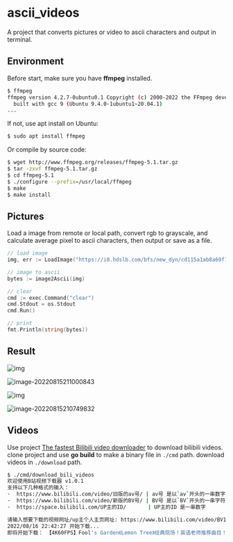 # ascii_videos

A project that converts pictures or video to ascii characters and output in terminal.



## Environment

Before start, make sure you have **ffmpeg** installed.

```bash
$ ffmpeg
ffmpeg version 4.2.7-0ubuntu0.1 Copyright (c) 2000-2022 the FFmpeg developers
  built with gcc 9 (Ubuntu 9.4.0-1ubuntu1~20.04.1)
...
```

If not, use apt install on Ubuntu:

```bash
$ sudo apt install ffmpeg
```

Or compile by source code:

```bash
$ wget http://www.ffmpeg.org/releases/ffmpeg-5.1.tar.gz
$ tar -zxvf ffmpeg-5.1.tar.gz
$ cd ffmpeg-5.1
$ ./configure --prefix=/usr/local/ffmpeg
$ make
$ make install
```



## Pictures

Load a image from remote or local path, convert rgb to grayscale, and calculate average pixel to ascii characters, then output or save as a file.

```go
// load image
img, err := LoadImage("https://i0.hdslb.com/bfs/new_dyn/cd115a1ab8a69f121ac1ab740f45b12a173469252.png")

// image to ascii
bytes := image2Ascii(img)

// clear
cmd := exec.Command("clear")
cmd.Stdout = os.Stdout
cmd.Run()

// print
fmt.Println(string(bytes))
```

## Result

![img](https://i0.hdslb.com/bfs/new_dyn/cd115a1ab8a69f121ac1ab740f45b12a173469252.png@1709w.webp)

![image-20220815211000843](https://s3.bmp.ovh/imgs/2022/08/15/87351e1bf19fb84e.png)

![img](https://i0.hdslb.com/bfs/new_dyn/615c8071c1c4beba47e6c7971b8561e4470962000.jpg@1709w.webp)

![image-20220815210749832](https://s3.bmp.ovh/imgs/2022/08/16/d188bb8672d2d43a.png)



## Videos

Use project [The fastest Bilibili video downloader](https://github.com/sodaling/FastestBilibiliDownloader) to download bilibili videos. clone project and use **go build** to make a binary file in `./cmd` path. download videos in `./download` path.

```bash
$ ./cmd/download_bili_videos
欢迎使用B站视频下载器 v1.0.1
支持以下几种格式的输入：
·  https://www.bilibili.com/video/旧版的av号/ | av号 是以`av`开头的一串数字
·  https://www.bilibili.com/video/新版的BV号/ | BV号 是以`BV`开头的一串字符
·  https://space.bilibili.com/UP主的ID/       | UP主的ID 是一串数字

请输入想要下载的视频网址/up主个人主页网址: https://www.bilibili.com/video/BV1pS4y1x7RR
2022/08/16 22:42:27 开始下载...
即将开始下载： 【4K60FPS】Fool's Garden《Lemon Tree》经典现场！英语老师推荐曲目！
```

